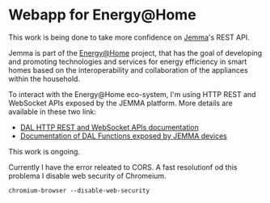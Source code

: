 Webapp for Energy@Home
======================

This work is being done to take more confidence on [Jemma](https://github.com/ismb/jemma)'s REST API.

Jemma is part of the [Energy@Home](http://www.energy-home.it/SitePages/Home.aspx) project, that has the goal of developing and promoting technologies and services for energy efficiency in smart homes based on the interoperability and collaboration of the appliances within the household.

To interact with the Energy@Home eco-system, I'm using HTTP REST and WebSocket APIs exposed by the JEMMA platform. More details are available in these two link:
- [DAL HTTP REST and WebSocket APIs documentation](https://github.com/ismb/it.ismb.pert.osgi.dal.web-apis/blob/master/README.md)
- [Documentation of DAL Functions exposed by JEMMA devices](https://github.com/ismb/jemma/wiki/JEMMA-DAL-APIs-functions)

This work is ongoing.

Currently I have the error releated to CORS. A fast resolutionf od this problema I disable web security of Chromeium.

`chromium-browser --disable-web-security`

